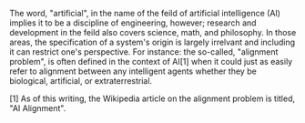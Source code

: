 The word, "artificial", in the name of the feild of artificial intelligence (AI) implies it to be a discipline of engineering, however; research and development in the feild also covers science, math, and philosophy. In those areas, the specification of a system's origin is largely irrelvant and including it can restrict one's perspective. For instance: the so-called, "alignment problem", is often defined in the context of AI[1] when it could just as easily refer to alignment between any intelligent agents whether they be biological, artificial, or extraterrestrial.

[1] As of this writing, the Wikipedia article on the alignment problem is titled, "AI Alignment". 
